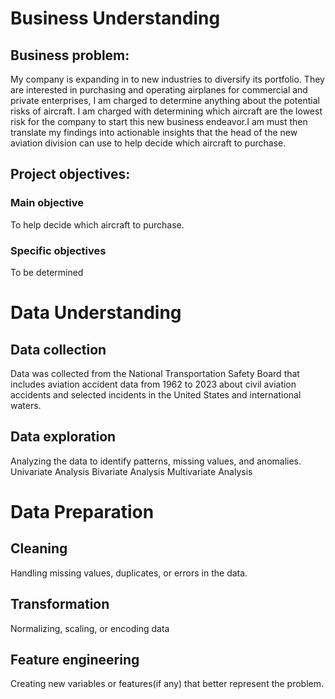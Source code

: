 # Business Understanding
## Business problem:
My company is expanding in to new industries to diversify its portfolio. They are interested in purchasing and operating airplanes for commercial and private enterprises, I am charged to determine anything about the potential risks of aircraft. I am charged with determining which aircraft are the lowest risk for the company to start this new business endeavor.I am must then translate my findings into actionable insights that the head of the new aviation division can use to help decide which aircraft to purchase.
## Project objectives:
### Main objective
To help decide which aircraft to purchase.
### Specific objectives
To be determined
# Data Understanding
## Data collection
Data was collected from the National Transportation Safety Board that includes aviation accident data from 1962 to 2023 about civil aviation accidents and selected incidents in the United States and international waters.
## Data exploration
Analyzing the data to identify patterns, missing values, and anomalies.
Univariate Analysis
Bivariate Analysis
Multivariate Analysis
# Data Preparation
## Cleaning
Handling missing values, duplicates, or errors in the data.
## Transformation
Normalizing, scaling, or encoding data

## Feature engineering
Creating new variables or features(if any) that better represent the problem. 